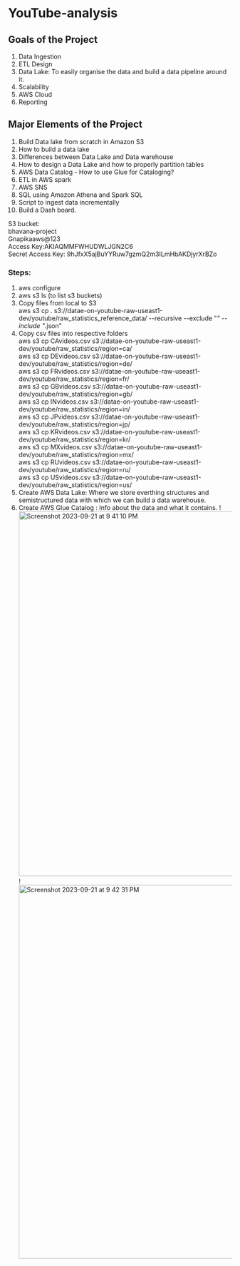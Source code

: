 # YouTube-analysis
## Goals of the Project
1. Data Ingestion
2. ETL Design
3. Data Lake: To easily organise the data and build a data pipeline around it.
4. Scalability
5. AWS Cloud
6. Reporting

## Major Elements of the Project
1. Build Data lake from scratch in Amazon S3
2. How to build a data lake
3. Differences between Data Lake and Data warehouse
4. How to design a Data Lake and how to properly partition tables
5. AWS Data Catalog - How to use Glue for Cataloging?
6. ETL in AWS spark
7. AWS SNS
8. SQL using Amazon Athena and Spark SQL
9. Script to ingest data incrementally
10. Build a Dash board.

S3 bucket:  
bhavana-project  
Gnapikaaws@123  
Access Key:AKIAQMMFWHUDWLJGN2C6  
Secret Access Key: 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

### Steps:
1. aws configure  
2. aws s3 ls (to list s3 buckets)  
3. Copy files from local to S3  
   aws s3 cp . s3://datae-on-youtube-raw-useast1-dev/youtube/raw_statistics_reference_data/ --recursive --exclude "*" --include "*.json" 
4. Copy csv files into respective folders    
    aws s3 cp CAvideos.csv s3://datae-on-youtube-raw-useast1-dev/youtube/raw_statistics/region=ca/  
    aws s3 cp DEvideos.csv s3://datae-on-youtube-raw-useast1-dev/youtube/raw_statistics/region=de/  
    aws s3 cp FRvideos.csv s3://datae-on-youtube-raw-useast1-dev/youtube/raw_statistics/region=fr/  
    aws s3 cp GBvideos.csv s3://datae-on-youtube-raw-useast1-dev/youtube/raw_statistics/region=gb/  
    aws s3 cp INvideos.csv s3://datae-on-youtube-raw-useast1-dev/youtube/raw_statistics/region=in/  
    aws s3 cp JPvideos.csv s3://datae-on-youtube-raw-useast1-dev/youtube/raw_statistics/region=jp/  
    aws s3 cp KRvideos.csv s3://datae-on-youtube-raw-useast1-dev/youtube/raw_statistics/region=kr/  
    aws s3 cp MXvideos.csv s3://datae-on-youtube-raw-useast1-dev/youtube/raw_statistics/region=mx/  
    aws s3 cp RUvideos.csv s3://datae-on-youtube-raw-useast1-dev/youtube/raw_statistics/region=ru/  
    aws s3 cp USvideos.csv s3://datae-on-youtube-raw-useast1-dev/youtube/raw_statistics/region=us/  
5. Create AWS Data Lake: Where we store everthing structures and semistructured data with which we can build a data warehouse.
6. Create AWS Glue Catalog : Info about the data and what it contains.
   !<img width="818" alt="Screenshot 2023-09-21 at 9 41 10 PM" src="https://github.com/itsmeBhavana/YouTube-analysis/assets/3799601
    1/a89ab0d2-7e55-43c1-aa06-20b8a508d3bc">  
   !<img width="838" alt="Screenshot 2023-09-21 at 9 42 31 PM" src="https://github.com/itsmeBhavana/YouTube-analysis/assets/37996011/6064c3ca-493d-41f7-8e53-125d474f0ebe">   

   
   
